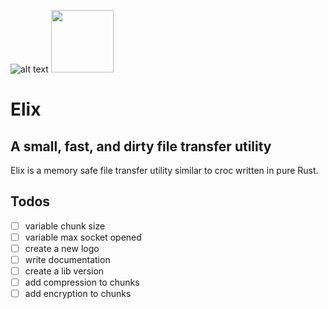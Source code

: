 ![alt text](https://github.com/parvusvox/elix/blob/master/docs/elix-logo.jpg?raw=true)
<img src="https://github.com/parvusvox/elix/blob/master/docs/elix-logo.jpg?raw=true" width="100px">

# Elix
## A small, fast, and dirty file transfer utility
Elix is a memory safe file transfer utility similar to croc written in pure Rust. 

## Todos
 - [ ] variable chunk size
 - [ ] variable max socket opened
 - [ ] create a new logo
 - [ ] write documentation
 - [ ] create a lib version
 - [ ] add compression to chunks
 - [ ] add encryption to chunks
